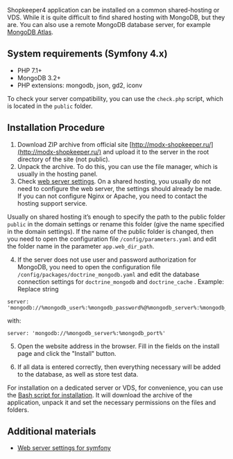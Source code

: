 Shopkeeper4 application can be installed on a common shared-hosting or VDS. While it is quite difficult to find shared hosting with MongoDB, but they are. You can also use a remote MongoDB database server, for example [MongoDB Atlas](https://www.mongodb.com/cloud/atlas).

System requirements (Symfony 4.x)
----------------------------------
- PHP 7.1+
- MongoDB 3.2+
- PHP extensions: mongodb, json, gd2, iconv

To check your server compatibility, you can use the ``check.php`` script, which is located in the ``public`` folder.

Installation Procedure
-----------------
1. Download ZIP archive from official site [http://modx-shopkeeper.ru/](http://modx-shopkeeper.ru/) and upload it to the server in the root directory of the site (not public).
2. Unpack the archive. To do this, you can use the file manager, which is usually in the hosting panel.
3. Check [web server settings](https://symfony.com/doc/current/setup/web_server_configuration.html). On a shared hosting, you usually do not need to configure the web server, the settings should already be made. If you can not configure Nginx or Apache, you need to contact the hosting support service.

Usually on shared hosting it’s enough to specify the path to the public folder ``public`` in the domain settings or rename this folder (give the name specified in the domain settings). If the name of the public folder is changed, then you need to open the configuration file ``/config/parameters.yaml`` and edit the folder name in the parameter ``app.web_dir_path``.

4. If the server does not use user and password authorization for MongoDB, you need to open the configuration file ``/config/packages/doctrine_mongodb.yaml`` and edit the database connection settings for ``doctrine_mongodb`` and ``doctrine_cache`` . Example:
Replace string
~~~
server: 'mongodb://%mongodb_user%:%mongodb_password%@%mongodb_server%:%mongodb_port%'
~~~
with:
~~~
server: 'mongodb://%mongodb_server%:%mongodb_port%'
~~~

5. Open the website address in the browser. Fill in the fields on the install page and click the "Install" button.

6. If all data is entered correctly, then everything necessary will be added to the database, as well as store test data.

For installation on a dedicated server or VDS, for convenience, you can use the [Bash script for installation](https://github.com/andchir/shk4-wiki/blob/master/Bash-script-for-installation). It will download the archive of the application, unpack it and set the necessary permissions on the files and folders.

Additional materials
------------------------
- [Web server settings for symfony](https://symfony.com/doc/current/setup/web_server_configuration.html)

